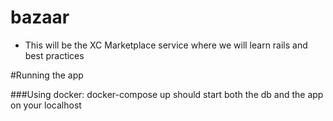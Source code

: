 # bazaar

* This will be the XC Marketplace service where we will learn rails and best practices

#Running the app

###Using docker:
docker-compose up should start both the db and the app on your localhost